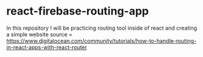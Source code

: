 # react-firebase-routing-app

In this repository I will be practicing routing tool inside of react and creating a simple website
source = https://www.digitalocean.com/community/tutorials/how-to-handle-routing-in-react-apps-with-react-router
